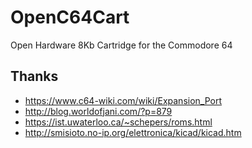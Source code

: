 # OpenC64Cart
Open Hardware 8Kb Cartridge for the Commodore 64

## Thanks

- https://www.c64-wiki.com/wiki/Expansion_Port
- http://blog.worldofjani.com/?p=879
- https://ist.uwaterloo.ca/~schepers/roms.html
- http://smisioto.no-ip.org/elettronica/kicad/kicad.htm
